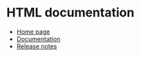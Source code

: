 # HTML documentation

* [Home page](http://www.aps.anl.gov/epics/modules/soft/asyn/)
* [Documentation](http://htmlpreview.github.com/?https://github.com/epics-modules/asyn/blob/master/documentation/asynDriver.html)
* [Release notes](http://htmlpreview.github.com/?https://github.com/epics-modules/asyn/blob/master/documentation/RELEASE_NOTES.html)
